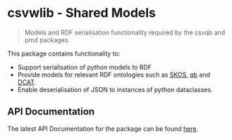 # csvwlib - Shared Models

> Models and RDF serialisation functionality required by the csvqb and pmd packages.

This package contains functionality to:

* Support serialisation of python models to RDF
* Provide models for relevant RDF ontologies such as [SKOS](http://www.w3.org/TR/skos-primer), [qb](https://www.w3.org/TR/vocab-data-cube/) and [DCAT](https://www.w3.org/TR/vocab-dcat-2/).
* Enable deserialisation of JSON to instances of python dataclasses.

## API Documentation

The latest API Documentation for the package can be found [here](https://ci.floop.org.uk/job/GSS_data/job/csvwlib/job/main/lastSuccessfulBuild/artifact/csvcubed_models/docs/_build/html/index.html).
